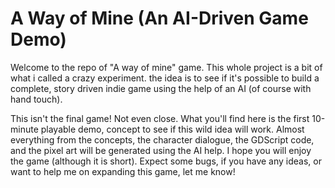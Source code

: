 # A Way of Mine (An AI-Driven Game Demo)
Welcome to the repo of "A way of mine" game. This whole project is a bit of what i called a crazy experiment. the idea is to see if it's possible to build a complete, story driven indie game using the help of an AI (of course with hand touch).



This isn't the final game! Not even close. What you'll find here is the first 10-minute playable demo, concept to see if this wild idea will work. Almost everything from the concepts, the character dialogue, the GDScript code, and the pixel art will be generated using the AI help. I hope you will enjoy the game (although it is short).
Expect some bugs, if you have any ideas, or want to help me on expanding this game, let me know!
